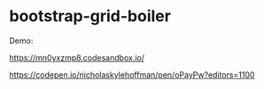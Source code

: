 # bootstrap-grid-boiler

Demo:

https://mn0yxzmp8.codesandbox.io/

https://codepen.io/nicholaskylehoffman/pen/oPayPw?editors=1100

